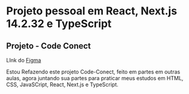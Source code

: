 # Projeto pessoal em React, Next.js 14.2.32 e TypeScript

## Projeto - Code Conect

LInk do [Figma](https://www.figma.com/design/HnxDQYdsk7DIayRKGUrJi5/CodeConnect--%7C-Rede-social-de-Devs--Community-?node-id=155-3098&p=f&t=sRkX7QDgrR3JZdcJ-0)

Estou Refazendo este projeto Code-Conect, feito em partes em outras aulas, agora juntando sua partes para praticar meus estudos em HTML, CSS, JavaSCript, React, Next.js e TypeScript.
